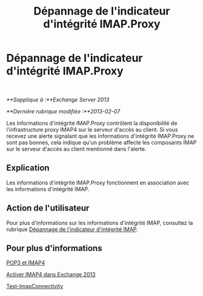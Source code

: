 ﻿---
title: Dépannage de l'indicateur d'intégrité IMAP.Proxy
TOCTitle: Dépannage de l'indicateur d'intégrité IMAP.Proxy
ms:assetid: 0edbfa5f-34cd-4bbd-ba23-c2b7d84762f8
ms:mtpsurl: https://technet.microsoft.com/fr-fr/library/ms.exch.scom.imap.proxy(v=EXCHG.150)
ms:contentKeyID: 53276461
ms.date: 10/08/2015
mtps_version: v=EXCHG.150
ms.translationtype: HT
---

# Dépannage de l'indicateur d'intégrité IMAP.Proxy

 

_**Sapplique à :**Exchange Server 2013_

_**Dernière rubrique modifiée :**2013-02-07_

Les informations d'intégrité IMAP.Proxy contrôlent la disponibilité de l'infrastructure proxy IMAP4 sur le serveur d'accès au client. Si vous recevez une alerte signalant que les informations d'intégrité IMAP.Proxy ne sont pas bonnes, cela indique qu'un problème affecte les composants IMAP sur le serveur d'accès au client mentionné dans l'alerte.

## Explication

Les informations d'intégrité IMAP.Proxy fonctionnent en association avec les informations d'intégrité IMAP.

## Action de l'utilisateur

Pour plus d'informations sur les informations d'intégrité IMAP, consultez la rubrique [Dépannage de l'indicateur d'intégrité IMAP](troubleshooting-imap-health-set.md).

## Pour plus d'informations

[POP3 et IMAP4](https://technet.microsoft.com/fr-fr/library/jj657728\(v=exchg.150\))

[Activer IMAP4 dans Exchange 2013](https://technet.microsoft.com/fr-fr/library/bb124489\(v=exchg.150\))

[Test-ImapConnectivity](https://technet.microsoft.com/fr-fr/library/bb738126\(v=exchg.150\))

